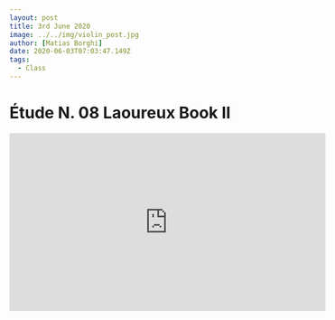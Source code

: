 ```yaml
---
layout: post
title: 3rd June 2020
image: ../../img/violin_post.jpg
author: [Matias Borghi]
date: 2020-06-03T07:03:47.149Z
tags:
  - Class
---
```


# Étude N. 08 Laoureux Book II

<iframe width="560" height="315" src="https://www.youtube.com/embed/_IIM7pqLaKA" frameborder="0" allow="accelerometer; autoplay; encrypted-media; gyroscope; picture-in-picture" allowfullscreen></iframe>